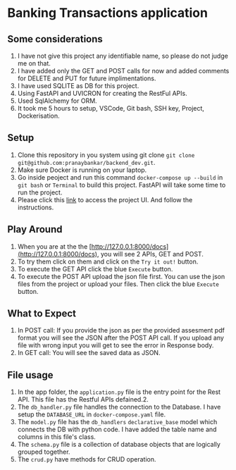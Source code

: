 # Banking Transactions application
## Some considerations
1. I have not give this project any identifiable name, so please do not judge me on that.
2. I have added only the GET and POST calls for now and added comments for DELETE and PUT for future implimentations.
3. I have used SQLITE as DB for this project.
4. Using FastAPI and UVICRON for creating the RestFul APIs.
5. Used SqlAlchemy for ORM.
6. It took me 5 hours to setup, VSCode, Git bash, SSH key, Project, Dockerisation.

## Setup
1. Clone this repository in you system using git clone `git clone git@github.com:pranaybankar/backend_dev.git`.
2. Make sure Docker is running on your laptop.
3. Go inside peoject and run this command `docker-compose up --build` in `git bash` or `Terminal` to build this project. FastAPI will take some time to run the project.
4. Please click this [link](http://127.0.0.1:8000/) to access the project UI. And follow the instructions.

## Play Around
1. When you are at the the [http://127.0.0.1:8000/docs](http://127.0.0.1:8000/docs), you will see 2 APIs, GET and POST.
2. To try them click on them and click on the `Try it out!` button.
3. To execute the GET API click the blue `Execute` button.
4. To execute the POST API upload the json file first. You can use the json files from the project or upload your files. Then click the blue `Execute` button.

## What to Expect
1. In POST call: If you provide the json as per the provided assesment pdf format you will see the JSON after the POST API call. If you upload any file with wrong input you will get to see the error in Response body.
4. In GET call: You will see the saved data as JSON.

## File usage
1. In the app folder, the `application.py` file is the entry point for the Rest API. This file has the Restful APIs defained.2. 
3. The `db_handler.py` file handles the connection to the Database. I have setup the `DATABASE_URL` in `docker-compose.yaml` file.
4. The `model.py` file has the `db_handlers` `declarative_base` model which connects the DB with python code. I have added the table name and columns in this file's class.
5. The `schema.py` file is a collection of database objects that are logically grouped together.
6. The `crud.py` have methods for CRUD operation.

